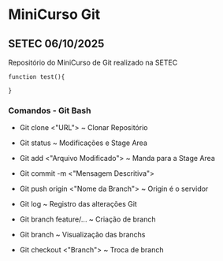 
# MiniCurso Git

## SETEC 06/10/2025
Repositório do MiniCurso de Git realizado na SETEC
```
function test(){

}
```

### Comandos - Git Bash
* Git clone <"URL"> ~ Clonar Repositório

* Git status ~ Modificações e Stage Area

* Git add <"Arquivo Modificado"> ~ Manda para a Stage Area

* Git commit -m <"Mensagem Descritiva">

* Git push origin <"Nome da Branch"> ~ Origin é o servidor

* Git log ~ Registro das alterações Git

* Git branch feature/...  ~ Criação de branch

* Git branch ~ Visualização das branchs

* Git checkout <"Branch"> ~ Troca de branch